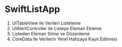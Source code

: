 # SwiftListApp

1. UITableView ile Verileri Listeleme
2. UIAlertController ile Listeye Eleman Ekleme
3. Listeden Eleman Silme ve Düzenleme
4. CoreData ile Verilerin Yerel Hafızaya Kayıt Edilmesi
